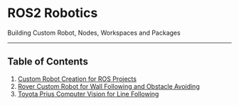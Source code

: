 # ROS2 Robotics

Building Custom Robot, Nodes, Workspaces and Packages

---

## Table of Contents

1. [Custom Robot Creation for ROS Projects](https://github.com/CagriCatik/pg-ros/tree/main/5_ROS2_Robotics/part1)
2. [Rover Custom Robot for Wall Following and Obstacle Avoiding](https://github.com/CagriCatik/pg-ros/tree/main/5_ROS2_Robotics/part2)
3. [Toyota Prius Computer Vision for Line Following](https://github.com/CagriCatik/pg-ros/tree/main/5_ROS2_Robotics/part3)
